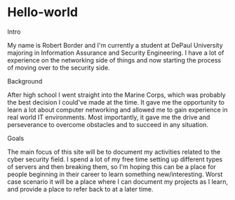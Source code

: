 # Hello-world

Intro

My name is Robert Border and I'm currently a student at DePaul University majoring in Information Assurance and Security Engineering. I have a lot of experience on the networking side of things and now starting the process of moving over to the security side.

Background

After high school I went straight into the Marine Corps, which was probably the best decision I could've made at the time. It gave me the opportunity to learn a lot about computer networking and allowed me to gain experience in real world IT environments. Most importantly, it gave me the drive and perseverance to overcome obstacles and to succeed in any situation.

Goals

The main focus of this site will be to document my activities related to the cyber security field. I spend a lot of my free time setting up different types of servers and then breaking them, so I'm hoping this can be a place for people beginning in their career to learn something new/interesting. Worst case scenario it will be a place where I can document my projects as I learn, and provide a place to refer back to at a later time.

